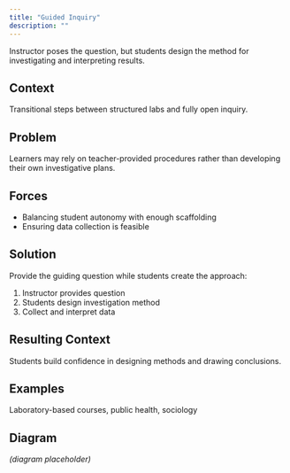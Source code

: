 ```yaml
---
title: "Guided Inquiry"
description: ""
---
```


Instructor poses the question, but students design the method for investigating and interpreting results.

## Context
Transitional steps between structured labs and fully open inquiry.

## Problem
Learners may rely on teacher-provided procedures rather than developing their own investigative plans.

## Forces
- Balancing student autonomy with enough scaffolding
- Ensuring data collection is feasible

## Solution
Provide the guiding question while students create the approach:
1. Instructor provides question
2. Students design investigation method
3. Collect and interpret data

## Resulting Context
Students build confidence in designing methods and drawing conclusions.

## Examples
Laboratory-based courses, public health, sociology

## Diagram
*(diagram placeholder)*
